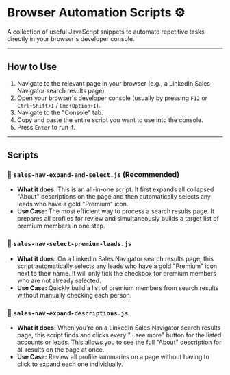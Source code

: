 # Browser Automation Scripts ⚙️

A collection of useful JavaScript snippets to automate repetitive tasks directly in your browser's developer console.

---

## How to Use

1.  Navigate to the relevant page in your browser (e.g., a LinkedIn Sales Navigator search results page).
2.  Open your browser's developer console (usually by pressing `F12` or `Ctrl+Shift+I` / `Cmd+Option+I`).
3.  Navigate to the "Console" tab.
4.  Copy and paste the entire script you want to use into the console.
5.  Press `Enter` to run it.

---

## Scripts

### 🚀 `sales-nav-expand-and-select.js` (Recommended)

* **What it does:** This is an all-in-one script. It first expands all collapsed "About" descriptions on the page and then automatically selects any leads who have a gold "Premium" icon.
* **Use Case:** The most efficient way to process a search results page. It prepares all profiles for review and simultaneously builds a target list of premium members in one step.

### 📄 `sales-nav-select-premium-leads.js`

* **What it does:** On a LinkedIn Sales Navigator search results page, this script automatically selects any leads who have a gold "Premium" icon next to their name. It will only tick the checkbox for premium members who are not already selected.
* **Use Case:** Quickly build a list of premium members from search results without manually checking each person.

### 📄 `sales-nav-expand-descriptions.js`

* **What it does:** When you're on a LinkedIn Sales Navigator search results page, this script finds and clicks every "...see more" button for the listed accounts or leads. This allows you to see the full "About" description for all results on the page at once.
* **Use Case:** Review all profile summaries on a page without having to click to expand each one individually.